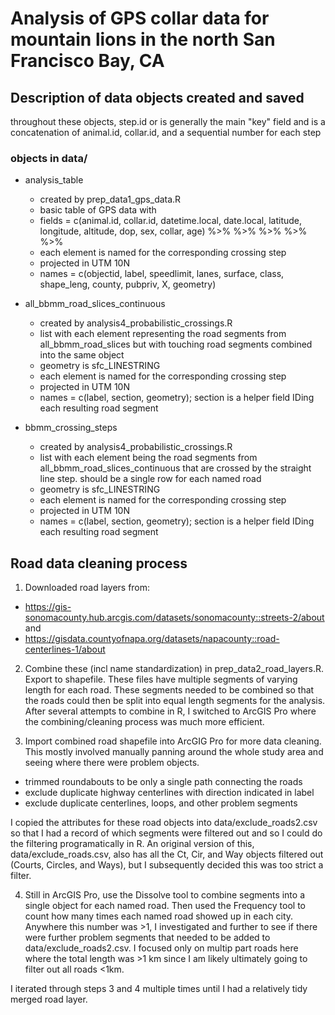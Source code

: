 # Analysis of GPS collar data for mountain lions in the north San Francisco Bay, CA



## Description of data objects created and saved  

throughout these objects, step.id or  is generally the main "key" field and is a concatenation of animal.id, collar.id, and a sequential number for each step 

### objects in data/
* analysis_table
  + created by prep_data1_gps_data.R
  + basic table of GPS data with 
  + fields = c(animal.id, collar.id, datetime.local, date.local, latitude, longitude, altitude, dop, sex, collar, age)
  %>% %>% %>% %>% %>% 
  + each element is named for the corresponding crossing step  
  + projected in UTM 10N   
  + names = c(objectid, label, speedlimit, lanes, surface, class, shape_leng, county, pubpriv, X, geometry)  

* all_bbmm_road_slices_continuous  
  + created by analysis4_probabilistic_crossings.R  
  + list with each element representing the road segments from all_bbmm_road_slices but with touching road segments combined into the same object  
  + geometry is sfc_LINESTRING  
  + each element is named for the corresponding crossing step  
  + projected in UTM 10N    
  + names = c(label, section, geometry); section is a helper field IDing each resulting road segment    

* bbmm_crossing_steps  
  + created by analysis4_probabilistic_crossings.R  
  + list with each element being the road segments from all_bbmm_road_slices_continuous that are crossed by the straight line step. should be a single row for each named road  
  + geometry is sfc_LINESTRING  
  + each element is named for the corresponding crossing step  
  + projected in UTM 10N  
  + names = c(label, section, geometry); section is a helper field IDing each resulting road segment    
  
  
  
  
  
## Road data cleaning process  
1. Downloaded road layers from:  
  + https://gis-sonomacounty.hub.arcgis.com/datasets/sonomacounty::streets-2/about  
  and  
  + https://gisdata.countyofnapa.org/datasets/napacounty::road-centerlines-1/about  
  
2. Combine these (incl name standardization) in prep_data2_road_layers.R. Export to shapefile. These files have multiple segments of varying length for each road. These segments needed to be combined so that the roads could then be split into equal length segments for the analysis. After several attempts to combine in R, I switched to ArcGIS Pro where the combining/cleaning process was much more efficient.   

3. Import combined road shapefile into ArcGIG Pro for more data cleaning. This mostly involved manually panning around the whole study area and seeing where there were problem objects.  
  + trimmed roundabouts to be only a single path connecting the roads  
  + exclude duplicate highway centerlines with direction indicated in label  
  + exclude duplicate centerlines, loops, and other problem segments  
  
I copied the attributes for these road objects into data/exclude_roads2.csv so that I had a record of which segments were filtered out and so I could do the filtering programatically in R. An original version of this, data/exclude_roads.csv, also has all the Ct, Cir, and Way objects filtered out (Courts, Circles, and Ways), but I subsequently decided this was too strict a filter.  

4. Still in ArcGIS Pro, use the Dissolve tool to combine segments into a single object for each named road. Then used the Frequency tool to count how many times each named road showed up in each city. Anywhere this number was >1, I investigated and further to see if there were further problem segments that needed to be added to data/exclude_roads2.csv. I focused only on multip part roads here where the total length was >1 km since I am likely ultimately going to filter out all roads <1km.  


I iterated through steps 3 and 4 multiple times until I had a relatively tidy merged road layer.
  
  
  
  
  
  
  
  
  
  
  
  
  
  
  
  